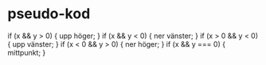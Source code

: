 # pseudo-kod

if (x && y > 0) {
  upp höger;
  }
if (x && y < 0) {
  ner vänster;
}
if (x > 0 && y < 0) {
  upp vänster;
  }
if (x < 0 && y > 0) {
  ner höger;
}
if (x && y === 0) {
  mittpunkt;
}

